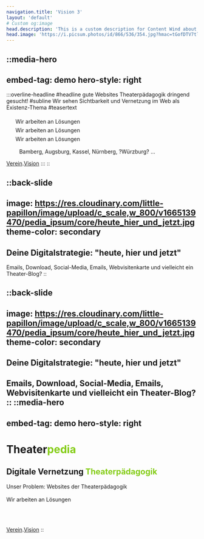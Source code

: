 ```yaml
---
navigation.title: 'Vision 3'
layout: 'default'
# Custom og:image
head.description: 'This is a custom description for Content Wind about page.'
head.image: 'https://i.picsum.photos/id/866/536/354.jpg?hmac=tGofDTV7tl2rprappPzKFiZ9vDh5MKj39oa2D--gqhA'
---
```


::media-hero
---
embed-tag: demo
hero-style: right
---

  :::overline-headline
  #headline
  gute Websites Theaterpädagogik dringend gesucht!
  #subline
  Wir sehen Sichtbarkeit und Vernetzung im Web als Existenz-Thema
  #teasertext
  <div class="my-2 flex max-w-sm flex-col gap-2 text-left">
    <div class="flex gap-2">
      <svg width="20" height="20" xmlns="http://www.w3.org/2000/svg" fill="none" viewBox="0 0 24 24" class="inline-block h-6 w-6 stroke-current">
        <path stroke-linecap="round" stroke-linejoin="round" stroke-width="2" d="M9 12l2 2 4-4m6 2a9 9 0 11-18 0 9 9 0 0118 0z"></path>
      </svg>
      Wir arbeiten an Lösungen
    </div>
    <div class="flex gap-2">
      <svg width="20" height="20" xmlns="http://www.w3.org/2000/svg" fill="none" viewBox="0 0 24 24" class="inline-block h-6 w-6 stroke-current">
        <path stroke-linecap="round" stroke-linejoin="round" stroke-width="2" d="M9 12l2 2 4-4m6 2a9 9 0 11-18 0 9 9 0 0118 0z"></path>
      </svg>
      Wir arbeiten an Lösungen
    </div>
    <div class="flex gap-2">
      <svg width="20" height="20" xmlns="http://www.w3.org/2000/svg" fill="none" viewBox="0 0 24 24" class="inline-block h-6 w-6 stroke-current">
        <path stroke-linecap="round" stroke-linejoin="round" stroke-width="2" d="M9 12l2 2 4-4m6 2a9 9 0 11-18 0 9 9 0 0118 0z"></path>
      </svg>
      Wir arbeiten an Lösungen
    </div>
    <div class="flex gap-2">
      <svg width="30" height="30" xmlns="http://www.w3.org/2000/svg" fill="none" viewBox="0 0 24 24" class="inline-block h-6 w-6 stroke-current">
        <path stroke-linecap="round" stroke-linejoin="round" stroke-width="2" d="M9 12l2 2 4-4m6 2a9 9 0 11-18 0 9 9 0 0118 0z"></path>
      </svg>
      Bamberg, Augsburg, Kassel, Nürnberg, ?Würzburg? ...
    </div>    

  </div>

  [<span class="btn btn-primary mx-2">Verein</span>](/verein).[<span class="btn btn-secondary mx-2">Vision</span>](/vision)
  :::
::


::back-slide
---
image: https://res.cloudinary.com/little-papillon/image/upload/c_scale,w_800/v1665139470/pedia_ipsum/core/heute_hier_und_jetzt.jpg
theme-color: secondary
---

## <span id="testid1">Deine Digitalstrategie: "heute, hier und jetzt"</span>

Emails, Download, Social-Media, Emails, Webvisitenkarte und vielleicht ein Theater-Blog?
::

::back-slide
---
image: https://res.cloudinary.com/little-papillon/image/upload/c_scale,w_800/v1665139470/pedia_ipsum/core/heute_hier_und_jetzt.jpg
theme-color: secondary
---

## <span id="testid1">Deine Digitalstrategie: "heute, hier und jetzt"</span>

Emails, Download, Social-Media, Emails, Webvisitenkarte und vielleicht ein Theater-Blog?
::
::media-hero
---
embed-tag: demo
hero-style: right
---

# <span>Theater<span style="color:#84CC16">pedia</span></span>
## <span class="text-1xl font-bold">Digitale Vernetzung <span style="color:#84CC16">Theaterpädagogik</span></span>

Unser Problem: Websites der Theaterpädagogik
<br>
<br>
Wir arbeiten an Lösungen

<br>
<br>

[<span class="btn btn-secondary mx-2">Verein</span>](/verein).[<span class="btn btn-secondary mx-2">Vision</span>](/vision)
::